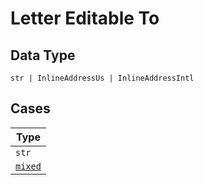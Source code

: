 
# Letter Editable To

## Data Type

`str | InlineAddressUs | InlineAddressIntl`

## Cases

| Type |
|  --- |
| `str` |
| [`mixed`](../../../doc/models/containers/inline-address.md) |

